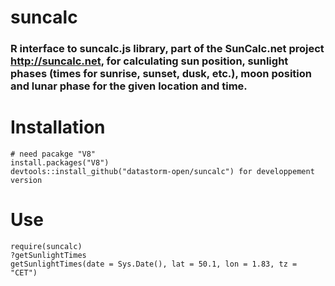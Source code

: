 # suncalc

### R interface to suncalc.js library, part of the SunCalc.net project <http://suncalc.net>, for calculating sun position, sunlight phases (times for sunrise, sunset, dusk, etc.), moon position and lunar phase for the given location and time.

# Installation

```` 
# need pacakge "V8"
install.packages("V8")
devtools::install_github("datastorm-open/suncalc") for developpement version
````

# Use

````
require(suncalc)
?getSunlightTimes
getSunlightTimes(date = Sys.Date(), lat = 50.1, lon = 1.83, tz = "CET")
````
